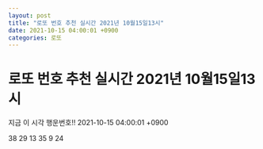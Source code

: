 ```yaml
---
layout: post
title: "로또 번호 추천 실시간 2021년 10월15일13시"
date: 2021-10-15 04:00:01 +0900
categories: 로또
---
```


# 로또 번호 추천 실시간 2021년 10월15일13시

지금 이 시각 행운번호!! 2021-10-15 04:00:01 +0900

 38  29  13  35  9  24 

